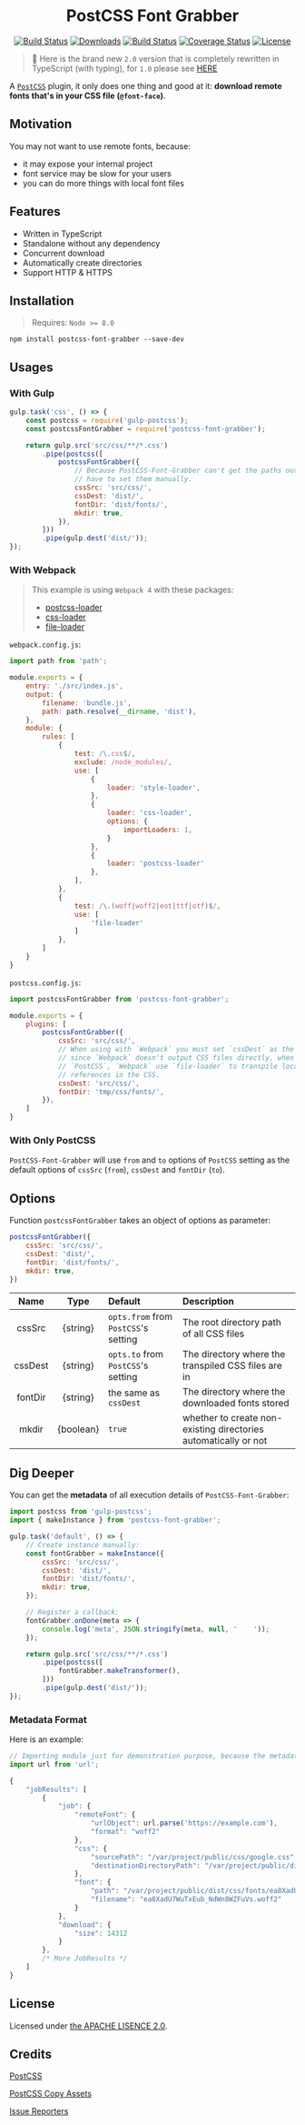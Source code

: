 <h1 align=center>
    PostCSS Font Grabber
</h1>

<p align="center">
  <a href="https://www.npmjs.com/package/postcss-font-grabber"><img src="https://img.shields.io/npm/v/postcss-font-grabber.svg?style=flat-square" alt="Build Status"></a>
  <a href="https://www.npmjs.com/package/postcss-font-grabber"><img src="https://img.shields.io/npm/dt/postcss-font-grabber.svg?style=flat-square" alt="Downloads"></a>
  <a href="https://travis-ci.org/AaronJan/postcss-font-grabber"><img src="https://img.shields.io/travis/AaronJan/postcss-font-grabber.svg?style=flat-square" alt="Build Status"></a>
  <a href="https://coveralls.io/github/AaronJan/postcss-font-grabber?branch=master"><img src="https://img.shields.io/coveralls/AaronJan/postcss-font-grabber.svg?style=flat-square" alt="Coverage Status"></a>
  <a href="https://www.npmjs.com/package/postcss-font-grabber"><img src="https://img.shields.io/npm/l/postcss-font-grabber.svg?style=flat-square" alt="License"></a>
</p>

> 🎉 Here is the brand new `2.0` version that is completely rewritten in TypeScript (with typing), for `1.0` please see [HERE](https://github.com/AaronJan/postcss-font-grabber/tree/v1.x)

A [`PostCSS`](https://github.com/postcss/postcss) plugin, it only does one thing and good at it: **download remote fonts that's in your CSS file (`@font-face`)**.


## Motivation

You may not want to use remote fonts, because:

* it may expose your internal project
* font service may be slow for your users
* you can do more things with local font files


## Features

* Written in TypeScript
* Standalone without any dependency
* Concurrent download
* Automatically create directories
* Support HTTP & HTTPS


## Installation

> Requires: `Node >= 8.0`

```
npm install postcss-font-grabber --save-dev
```


## Usages

### With Gulp

```javascript
gulp.task('css', () => {
    const postcss = require('gulp-postcss');
    const postcssFontGrabber = require('postcss-font-grabber');

    return gulp.src('src/css/**/*.css')
        .pipe(postcss([
            postcssFontGrabber({
                // Because PostCSS-Font-Grabber can't get the paths outside itself, you
                // have to set them manually.
                cssSrc: 'src/css/',
                cssDest: 'dist/',
                fontDir: 'dist/fonts/',
                mkdir: true,
            }),
        ]))
        .pipe(gulp.dest('dist/'));
});
```


### With Webpack

> This example is using `Webpack 4` with these packages:
>
> * [postcss-loader](https://github.com/postcss/postcss-loader)
> * [css-loader](https://github.com/webpack-contrib/css-loader)
> * [file-loader](https://github.com/webpack-contrib/file-loader)

`webpack.config.js`:

```javascript
import path from 'path';

module.exports = {
    entry: './src/index.js',
    output: {
        filename: 'bundle.js',
        path: path.resolve(__dirname, 'dist'),
    },
    module: {
        rules: [
            {
                test: /\.css$/,
                exclude: /node_modules/,
                use: [
                    {
                        loader: 'style-loader',
                    },
                    {
                        loader: 'css-loader',
                        options: {
                            importLoaders: 1,
                        }
                    },
                    {
                        loader: 'postcss-loader'
                    },
                ],
            },
            {
                test: /\.(woff|woff2|eot|ttf|otf)$/,
                use: [
                    'file-loader'
                ]
            },
        ]
    }
}
```

`postcss.config.js`:

```javascript
import postcssFontGrabber from 'postcss-font-grabber';

module.exports = {
    plugins: [
        postcssFontGrabber({
            cssSrc: 'src/css/',
            // When using with `Webpack` you must set `cssDest` as the same as `cssSrc`
            // since `Webpack` doesn't output CSS files directly, when done with 
            // `PostCSS`, `Webpack` use `file-loader` to transpile local file
            // references in the CSS.
            cssDest: 'src/css/',
            fontDir: 'tmp/css/fonts/',
        }),
    ]
}
```


### With Only PostCSS

`PostCSS-Font-Grabber` will use `from` and `to` options of `PostCSS` setting as the default options of `cssSrc` (`from`), `cssDest` and `fontDir` (`to`). 


## Options

Function `postcssFontGrabber` takes an object of options as parameter:

```javascript
postcssFontGrabber({
    cssSrc: 'src/css/',
    cssDest: 'dist/',
    fontDir: 'dist/fonts/',
    mkdir: true,
})
```

|Name|Type|Default|Description|
|:--:|:--:|:------|:----------|
|cssSrc|{string}|`opts.from` from `PostCSS`'s setting|The root directory path of all CSS files|
|cssDest|{string}|`opts.to` from `PostCSS`'s setting|The directory where the transpiled CSS files are in|
|fontDir|{string}|the same as `cssDest`|The directory where the downloaded fonts stored|
|mkdir|{boolean}|`true`|whether to create non-existing directories automatically or not|


## Dig Deeper

You can get the **metadata** of all execution details of `PostCSS-Font-Grabber`:

```javascript
import postcss from 'gulp-postcss';
import { makeInstance } from 'postcss-font-grabber';

gulp.task('default', () => {
    // Create instance manually:
    const fontGrabber = makeInstance({
        cssSrc: 'src/css/',
        cssDest: 'dist/',
        fontDir: 'dist/fonts/',
        mkdir: true,
    });

    // Register a callback:
    fontGrabber.onDone(meta => {
        console.log('meta', JSON.stringify(meta, null, '    '));
    });

    return gulp.src('src/css/**/*.css')
        .pipe(postcss([
            fontGrabber.makeTransformer(),
        ]))
        .pipe(gulp.dest('dist/'));
});
```

### Metadata Format

Here is an example:

```javascript
// Importing module just for demonstration purpose, because the metadata contains URL object.
import url from 'url';

{
    "jobResults": [
        {
            "job": {
                "remoteFont": {
                    "urlObject": url.parse('https://example.com'),
                    "format": "woff2"
                },
                "css": {
                    "sourcePath": "/var/project/public/css/google.css",
                    "destinationDirectoryPath": "/var/project/public/dist/css/fonts"
                },
                "font": {
                    "path": "/var/project/public/dist/css/fonts/ea8XadU7WuTxEub_NdWn8WZFuVs.woff2",
                    "filename": "ea8XadU7WuTxEub_NdWn8WZFuVs.woff2"
                }
            },
            "download": {
                "size": 14312
            }
        },
        /* More JobResults */
    ]
}
```


## License

Licensed under [the APACHE LISENCE 2.0](http://www.apache.org/licenses/LICENSE-2.0).


## Credits

[PostCSS](https://github.com/postcss/postcss)

[PostCSS Copy Assets](https://github.com/shutterstock/postcss-copy-assets)

[Issue Reporters](https://github.com/AaronJan/postcss-font-grabber/issues)
